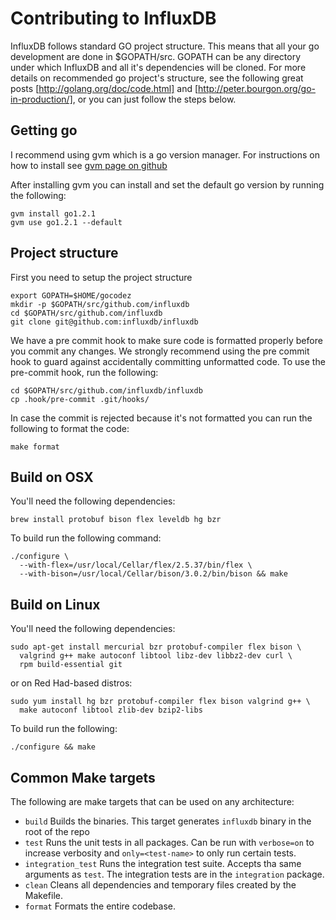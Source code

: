Contributing to InfluxDB
========================

InfluxDB follows standard GO project structure. This means that all
your go development are done in $GOPATH/src. GOPATH can be any
directory under which InfluxDB and all it's dependencies will be
cloned. For more details on recommended go project's structure, see
the following great posts [http://golang.org/doc/code.html] and
[http://peter.bourgon.org/go-in-production/], or you can just follow
the steps below.

Getting go
----------

I recommend using gvm which is a go version manager. For instructions
on how to install see
[gvm page on github](https://github.com/moovweb/gvm)

After installing gvm you can install and set the default go version by
running the following:

    gvm install go1.2.1
    gvm use go1.2.1 --default

Project structure
-----------------

First you need to setup the project structure

    export GOPATH=$HOME/gocodez
    mkdir -p $GOPATH/src/github.com/influxdb
    cd $GOPATH/src/github.com/influxdb
    git clone git@github.com:influxdb/influxdb

We have a pre commit hook to make sure code is formatted properly
before you commit any changes. We strongly recommend using the pre
commit hook to guard against accidentally committing unformatted
code. To use the pre-commit hook, run the following:

    cd $GOPATH/src/github.com/influxdb/influxdb
    cp .hook/pre-commit .git/hooks/

In case the commit is rejected because it's not formatted you can run
the following to format the code:

    make format

Build on OSX
------------

You'll need the following dependencies:

    brew install protobuf bison flex leveldb hg bzr

To build run the following command:

    ./configure \
      --with-flex=/usr/local/Cellar/flex/2.5.37/bin/flex \
      --with-bison=/usr/local/Cellar/bison/3.0.2/bin/bison && make

Build on Linux
--------------

You'll need the following dependencies:

    sudo apt-get install mercurial bzr protobuf-compiler flex bison \
      valgrind g++ make autoconf libtool libz-dev libbz2-dev curl \
      rpm build-essential git

or on Red Had-based distros:

    sudo yum install hg bzr protobuf-compiler flex bison valgrind g++ \
      make autoconf libtool zlib-dev bzip2-libs

To build run the following:

    ./configure && make

Common Make targets
-------------------

The following are make targets that can be used on any architecture:

- `build` Builds the binaries. This target generates `influxdb` binary
  in the root of the repo
- `test` Runs the unit tests in all packages. Can be run with
  `verbose=on` to increase verbosity and `only=<test-name>` to only
  run certain tests.
- `integration_test` Runs the integration test suite. Accepts tha same
  arguments as `test`. The integration tests are in the `integration`
  package.
- `clean` Cleans all dependencies and temporary files created by the Makefile.
- `format` Formats the entire codebase.
